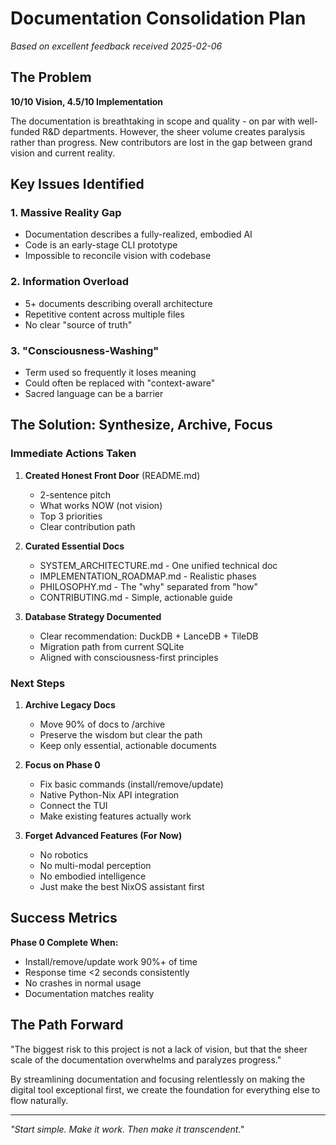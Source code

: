 # Documentation Consolidation Plan

*Based on excellent feedback received 2025-02-06*

## The Problem

**10/10 Vision, 4.5/10 Implementation**

The documentation is breathtaking in scope and quality - on par with well-funded R&D departments. However, the sheer volume creates paralysis rather than progress. New contributors are lost in the gap between grand vision and current reality.

## Key Issues Identified

### 1. Massive Reality Gap
- Documentation describes a fully-realized, embodied AI
- Code is an early-stage CLI prototype
- Impossible to reconcile vision with codebase

### 2. Information Overload
- 5+ documents describing overall architecture
- Repetitive content across multiple files
- No clear "source of truth"

### 3. "Consciousness-Washing"
- Term used so frequently it loses meaning
- Could often be replaced with "context-aware"
- Sacred language can be a barrier

## The Solution: Synthesize, Archive, Focus

### Immediate Actions Taken

1. **Created Honest Front Door** (README.md)
   - 2-sentence pitch
   - What works NOW (not vision)
   - Top 3 priorities
   - Clear contribution path

2. **Curated Essential Docs**
   - SYSTEM_ARCHITECTURE.md - One unified technical doc
   - IMPLEMENTATION_ROADMAP.md - Realistic phases
   - PHILOSOPHY.md - The "why" separated from "how"
   - CONTRIBUTING.md - Simple, actionable guide

3. **Database Strategy Documented**
   - Clear recommendation: DuckDB + LanceDB + TileDB
   - Migration path from current SQLite
   - Aligned with consciousness-first principles

### Next Steps

1. **Archive Legacy Docs**
   - Move 90% of docs to /archive
   - Preserve the wisdom but clear the path
   - Keep only essential, actionable documents

2. **Focus on Phase 0**
   - Fix basic commands (install/remove/update)
   - Native Python-Nix API integration
   - Connect the TUI
   - Make existing features actually work

3. **Forget Advanced Features (For Now)**
   - No robotics
   - No multi-modal perception
   - No embodied intelligence
   - Just make the best NixOS assistant first

## Success Metrics

**Phase 0 Complete When:**
- Install/remove/update work 90%+ of time
- Response time <2 seconds consistently
- No crashes in normal usage
- Documentation matches reality

## The Path Forward

"The biggest risk to this project is not a lack of vision, but that the sheer scale of the documentation overwhelms and paralyzes progress."

By streamlining documentation and focusing relentlessly on making the digital tool exceptional first, we create the foundation for everything else to flow naturally.

---

*"Start simple. Make it work. Then make it transcendent."*